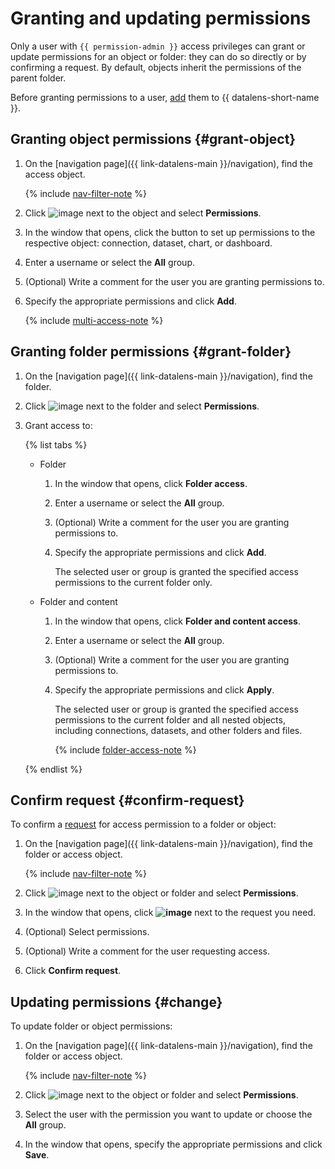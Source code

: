 # Granting and updating permissions

Only a user with `{{ permission-admin }}` access privileges can grant or update permissions for an object or folder: they can do so directly or by confirming a request. By default, objects inherit the permissions of the parent folder.

Before granting permissions to a user, [add](../../security/add-new-user.md) them to {{ datalens-short-name }}.

## Granting object permissions {#grant-object}

1. On the [navigation page]({{ link-datalens-main }}/navigation), find the access object.

   {% include [nav-filter-note](../../../_includes/datalens/datalens-nav-filter-note.md) %}

1. Click ![image](../../../_assets/console-icons/ellipsis.svg) next to the object and select **Permissions**.
1. In the window that opens, click the button to set up permissions to the respective object: connection, dataset, chart, or dashboard.
1. Enter a username or select the **All** group.
1. (Optional) Write a comment for the user you are granting permissions to.
1. Specify the appropriate permissions and click **Add**.

   {% include [multi-access-note](../../../_includes/datalens/datalens-multi-access-note.md) %}

## Granting folder permissions {#grant-folder}

1. On the [navigation page]({{ link-datalens-main }}/navigation), find the folder.
1. Click ![image](../../../_assets/console-icons/ellipsis.svg) next to the folder and select **Permissions**.
1. Grant access to:

   {% list tabs %}

   - Folder

      1. In the window that opens, click **Folder access**.
      1. Enter a username or select the **All** group.
      1. (Optional) Write a comment for the user you are granting permissions to.
      1. Specify the appropriate permissions and click **Add**.

         The selected user or group is granted the specified access permissions to the current folder only.

   - Folder and content

      1. In the window that opens, click **Folder and content access**.
      1. Enter a username or select the **All** group.
      1. (Optional) Write a comment for the user you are granting permissions to.
      1. Specify the appropriate permissions and click **Apply**.

         The selected user or group is granted the specified access permissions to the current folder and all nested objects, including connections, datasets, and other folders and files.

         {% include [folder-access-note](../../../_includes/datalens/datalens-folder-access-note.md) %}

   {% endlist %}

## Confirm request {#confirm-request}

To confirm a [request](request.md) for access permission to a folder or object:

1. On the [navigation page]({{ link-datalens-main }}/navigation), find the folder or access object.

   {% include [nav-filter-note](../../../_includes/datalens/datalens-nav-filter-note.md) %}

1. Click ![image](../../../_assets/console-icons/ellipsis.svg) next to the object or folder and select **Permissions**.
1. In the window that opens, click **![image](../../../_assets/console-icons/check.svg)** next to the request you need.
1. (Optional) Select permissions.
1. (Optional) Write a comment for the user requesting access.
1. Click **Confirm request**.

## Updating permissions {#change}

To update folder or object permissions:

1. On the [navigation page]({{ link-datalens-main }}/navigation), find the folder or access object.

   {% include [nav-filter-note](../../../_includes/datalens/datalens-nav-filter-note.md) %}

1. Click ![image](../../../_assets/console-icons/ellipsis.svg) next to the object or folder and select **Permissions**.
1. Select the user with the permission you want to update or choose the **All** group.
1. In the window that opens, specify the appropriate permissions and click **Save**.